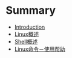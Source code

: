 # Summary

* [Introduction](README.md)
* [Linux概述](linuxgai-shu.md)
* [Shell概述](shellgai-shu.md)
* [Linux命令－使用帮助](linuxming-ling-ff0d-shi-yong-bang-zhu.md)

